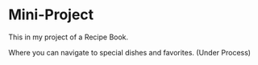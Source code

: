 # Mini-Project
This in my project of a Recipe Book.

Where you can navigate to special dishes and favorites.
(Under Process)
